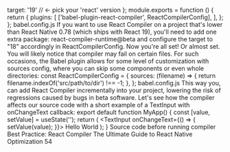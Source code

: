 target: '19' // <- pick your 'react' version
};
module.exports = function () {
  return {
    plugins: [
      ['babel-plugin-react-compiler', ReactCompilerConfig],
    ],
  };
};
babel.config.js 
If you want to use React Compiler on a project that's lower than React Native 0.78 (which 
ships with React 19), you'll need to add one extra package: react-compiler-runtime@beta 
and configure the target to "18" accordingly in ReactCompilerConfig. Now you're all set! 
Or almost set.
You will likely notice that compiler may fail on certain files. For such occasions, the Babel 
plugin allows for some level of customization with sources config, where you can skip some 
components or even whole directories:
const ReactCompilerConfig = {
  sources: (filename) => {
    return filename.indexOf('src/path/to/dir') !== -1;
  },
};
babel.config.js
This way you, can add React Compiler incrementally into your project, lowering the risk of 
regressions caused by bugs in beta software. Let's see how the compiler affects our source code 
with a short example of a TextInput with onChangeText callback:
export default function MyApp() {
  const [value, setValue] = useState('');
  return (
    <TextInput
      onChangeText={() => {
        setValue(value);
      }}>
      Hello World
    </TextInput>
  );
}
Source code before running compiler
Best Practice: React Compiler
The Ultimate Guide to React Native Optimization
54